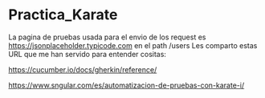# Practica_Karate

La pagina de pruebas usada para el envio de los request es https://jsonplaceholder.typicode.com en el path /users Les comparto estas URL que me han servido para entender cositas:

https://cucumber.io/docs/gherkin/reference/

https://www.sngular.com/es/automatizacion-de-pruebas-con-karate-i/
